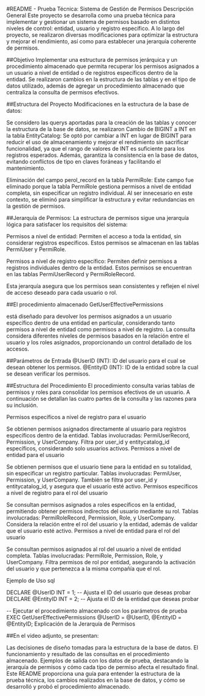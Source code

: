 #README - Prueba Técnica: Sistema de Gestión de Permisos
Descripción General
Este proyecto se desarrolla como una prueba técnica para implementar y gestionar un sistema de permisos basado en distintos niveles de control: entidad, usuario y registro específico. A lo largo del proyecto, se realizaron diversas modificaciones para optimizar la estructura y mejorar el rendimiento, así como para establecer una jerarquía coherente de permisos.

##Objetivo
Implementar una estructura de permisos jerárquica y un procedimiento almacenado que permita recuperar los permisos asignados a un usuario a nivel de entidad o de registros específicos dentro de la entidad. Se realizaron cambios en la estructura de las tablas y en el tipo de datos utilizado, además de agregar un procedimiento almacenado que centraliza la consulta de permisos efectivos.

##Estructura del Proyecto
Modificaciones en la estructura de la base de datos:

Se considero las querys aportadas para la creación de las tablas y conocer la estructura de la base de datos, se realizaron
Cambio de BIGINT a INT en la tabla EntityCatalog: Se optó por cambiar a INT en lugar de BIGINT para reducir el uso de almacenamiento y mejorar el rendimiento sin sacrificar funcionalidad, ya que el rango de valores de INT es suficiente para los registros esperados. Además, garantiza la consistencia en la base de datos, evitando conflictos de tipo en claves foráneas y facilitando el mantenimiento.

Eliminación del campo perol_record en la tabla PermiRole: Este campo fue eliminado porque la tabla PermiRole gestiona permisos a nivel de entidad completa, sin especificar un registro individual. Al ser innecesario en este contexto, se eliminó para simplificar la estructura y evitar redundancias en la gestión de permisos.

##Jerarquía de Permisos: La estructura de permisos sigue una jerarquía lógica para satisfacer los requisitos del sistema:

Permisos a nivel de entidad: Permiten el acceso a toda la entidad, sin considerar registros específicos. Estos permisos se almacenan en las tablas PermiUser y PermiRole.

Permisos a nivel de registro específico: Permiten definir permisos a registros individuales dentro de la entidad. Estos permisos se encuentran en las tablas PermiUserRecord y PermiRoleRecord.

Esta jerarquía asegura que los permisos sean consistentes y reflejen el nivel de acceso deseado para cada usuario o rol.

##El procedimiento almacenado GetUserEffectivePermissions

está diseñado para devolver los permisos asignados a un usuario específico dentro de una entidad en particular, considerando tanto permisos a nivel de entidad como permisos a nivel de registro. La consulta considera diferentes niveles de permisos basados en la relación entre el usuario y los roles asignados, proporcionando un control detallado de los accesos.

##Parámetros de Entrada
@UserID (INT): ID del usuario para el cual se desean obtener los permisos.
@EntityID (INT): ID de la entidad sobre la cual se desean verificar los permisos.

##Estructura del Procedimiento
El procedimiento consulta varias tablas de permisos y roles para consolidar los permisos efectivos de un usuario. A continuación se detallan las cuatro partes de la consulta y las razones para su inclusión.

Permisos específicos a nivel de registro para el usuario

Se obtienen permisos asignados directamente al usuario para registros específicos dentro de la entidad.
Tablas involucradas: PermiUserRecord, Permission, y UserCompany.
Filtra por user_id y entitycatalog_id específicos, considerando solo usuarios activos.
Permisos a nivel de entidad para el usuario

Se obtienen permisos que el usuario tiene para la entidad en su totalidad, sin especificar un registro particular.
Tablas involucradas: PermiUser, Permission, y UserCompany.
También se filtra por user_id y entitycatalog_id, y asegura que el usuario esté activo.
Permisos específicos a nivel de registro para el rol del usuario

Se consultan permisos asignados a roles específicos en la entidad, permitiendo obtener permisos indirectos del usuario mediante su rol.
Tablas involucradas: PermiRoleRecord, Permission, Role, y UserCompany.
Considera la relación entre el rol del usuario y la entidad, además de validar que el usuario esté activo.
Permisos a nivel de entidad para el rol del usuario

Se consultan permisos asignados al rol del usuario a nivel de entidad completa.
Tablas involucradas: PermiRole, Permission, Role, y UserCompany.
Filtra permisos de rol por entidad, asegurando la activación del usuario y que pertenezca a la misma compañía que el rol.



Ejemplo de Uso
sql

DECLARE @UserID INT = 1;  -- Ajusta el ID del usuario que deseas probar
DECLARE @EntityID INT = 2; -- Ajusta el ID de la entidad que deseas probar

-- Ejecutar el procedimiento almacenado con los parámetros de prueba
EXEC GetUserEffectivePermissions @UserID = @UserID, @EntityID = @EntityID;
Explicación de la Jerarquía de Permisos

##En el video adjunto, se presentan:

Las decisiones de diseño tomadas para la estructura de la base de datos.
El funcionamiento y resultado de las consultas en el procedimiento almacenado.
Ejemplos de salida con los datos de prueba, destacando la jerarquía de permisos y cómo cada tipo de permiso afecta el resultado final.
Este README proporciona una guía para entender la estructura de la prueba técnica, los cambios realizados en la base de datos, y cómo se desarrolló y probó el procedimiento almacenado.
